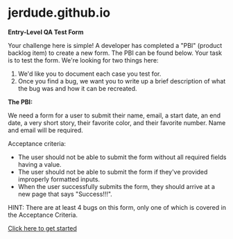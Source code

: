 # jerdude.github.io

**Entry-Level QA Test Form**

Your challenge here is simple! A developer has completed a "PBI" (product backlog item) to create a new form. The PBI can be found below. Your task is to test the form. We're looking for two things here:

1. We'd like you to document each case you test for.
2. Once you find a bug, we want you to write up a brief description of what the bug was and how it can be recreated.

**The PBI:**

We need a form for a user to submit their name, email, a start date, an end date, a very short story, their favorite color, and their favorite number. Name and email will be required.

Acceptance criteria:
- The user should not be able to submit the form without all required fields having a value.
- The user should not be able to submit the form if they've provided improperly formatted inputs.
- When the user successfully submits the form, they should arrive at a new page that says "Success!!!".

HINT: There are at least 4 bugs on this form, only one of which is covered in the Acceptance Criteria.

[Click here to get started](https://jerdude.github.io/QATestForm/QAForm.html)
